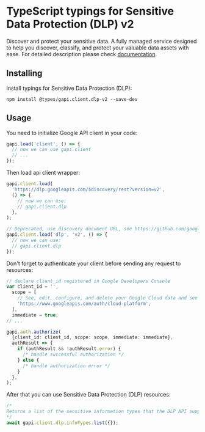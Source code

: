 # TypeScript typings for Sensitive Data Protection (DLP) v2

Discover and protect your sensitive data. A fully managed service designed to help you discover, classify, and protect your valuable data assets with ease.
For detailed description please check [documentation](https://cloud.google.com/sensitive-data-protection/docs/).

## Installing

Install typings for Sensitive Data Protection (DLP):

```
npm install @types/gapi.client.dlp-v2 --save-dev
```

## Usage

You need to initialize Google API client in your code:

```typescript
gapi.load('client', () => {
  // now we can use gapi.client
  // ...
});
```

Then load api client wrapper:

```typescript
gapi.client.load(
  'https://dlp.googleapis.com/$discovery/rest?version=v2',
  () => {
    // now we can use:
    // gapi.client.dlp
  },
);
```

```typescript
// Deprecated, use discovery document URL, see https://github.com/google/google-api-javascript-client/blob/master/docs/reference.md#----gapiclientloadname----version----callback--
gapi.client.load('dlp', 'v2', () => {
  // now we can use:
  // gapi.client.dlp
});
```

Don't forget to authenticate your client before sending any request to resources:

```typescript
// declare client_id registered in Google Developers Console
var client_id = '',
  scope = [
    // See, edit, configure, and delete your Google Cloud data and see the email address for your Google Account.
    'https://www.googleapis.com/auth/cloud-platform',
  ],
  immediate = true;
// ...

gapi.auth.authorize(
  {client_id: client_id, scope: scope, immediate: immediate},
  authResult => {
    if (authResult && !authResult.error) {
      /* handle successful authorization */
    } else {
      /* handle authorization error */
    }
  },
);
```

After that you can use Sensitive Data Protection (DLP) resources: <!-- TODO: make this work for multiple namespaces -->

```typescript
/*
Returns a list of the sensitive information types that the DLP API supports. See https://cloud.google.com/sensitive-data-protection/docs/infotypes-reference to learn more.
*/
await gapi.client.dlp.infoTypes.list({});
```
